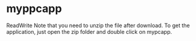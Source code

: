 # myppcapp
ReadWrite 
Note that you need to unzip the file after download.
To get the application, just open the zip folder and double click on mypcapp.

